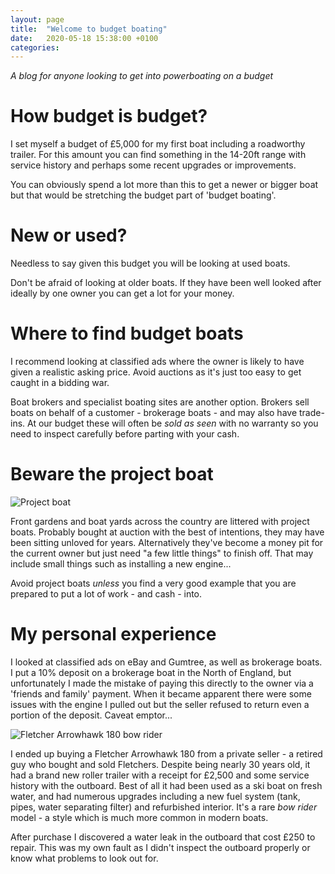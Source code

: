 ```yaml
---
layout: page
title:  "Welcome to budget boating"
date:   2020-05-18 15:38:00 +0100
categories:
---
```

*A blog for anyone looking to get into powerboating on a budget*

# How budget is budget?
I set myself a budget of £5,000 for my first boat including a roadworthy trailer. For this amount you can find something in the 14-20ft range with service history and perhaps some recent upgrades or improvements.

You can obviously spend a lot more than this to get a newer or bigger boat but that would be stretching the budget part of 'budget boating'.

# New or used?
Needless to say given this budget you will be looking at used boats.

Don't be afraid of looking at older boats. If they have been well looked after ideally by one owner you can get a lot for your money.

# Where to find budget boats
I recommend looking at classified ads where the owner is likely to have given a realistic asking price. Avoid auctions as it's just too easy to get caught in a bidding war.

Boat brokers and specialist boating sites are another option. Brokers sell boats on behalf of a customer - brokerage boats - and may also have trade-ins. At our budget these will often be *sold as seen* with no warranty so you need to inspect carefully before parting with your cash.

# Beware the project boat

![Project boat](/budget-boating/images/project.png)

Front gardens and boat yards across the country are littered with project boats. Probably bought at auction with the best of intentions, they may have been sitting unloved for years. Alternatively they've become a money pit for the current owner but just need "a few little things" to finish off. That may include small things such as installing a new engine...

Avoid project boats *unless* you find a very good example that you are prepared to put a lot of work - and cash - into.


# My personal experience
I looked at classified ads on eBay and Gumtree, as well as brokerage boats. I put a 10% deposit on a brokerage boat in the North of England, but unfortunately I made the mistake of paying this directly to the owner via a 'friends and family' payment. When it became apparent there were some issues with the engine I pulled out but the seller refused to return even a portion of the deposit. Caveat emptor...

![Fletcher Arrowhawk 180 bow rider](/budget-boating/images/fletcher.jpg)

I ended up buying a Fletcher Arrowhawk 180 from a private seller - a retired guy who bought and sold Fletchers. Despite being nearly 30 years old, it had a brand new roller trailer with a receipt for £2,500 and some service history with the outboard. Best of all it had been used as a ski boat on fresh water, and had numerous upgrades including a new fuel system (tank, pipes, water separating filter) and refurbished interior. It's a rare *bow rider* model - a style which is much more common in modern boats.

After purchase I discovered a water leak in the outboard that cost £250 to repair. This was my own fault as I didn't inspect the outboard properly or know what problems to look out for.
